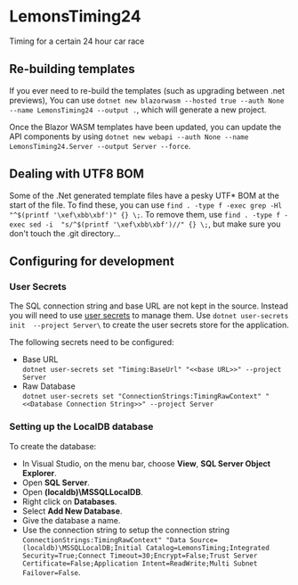 # LemonsTiming24

Timing for a certain 24 hour car race

## Re-building templates

If you ever need to re-build the templates (such as upgrading between .net
previews), You can use `dotnet new blazorwasm --hosted true --auth None --name LemonsTiming24 --output .`, which will generate a new project.

Once the Blazor WASM templates have been updated, you can update the API components by using `dotnet new webapi --auth None --name LemonsTiming24.Server --output Server --force`.

## Dealing with UTF8 BOM

Some of the .Net generated template files have a pesky UTF* BOM at the start of the file. To find these, you can use `find . -type f -exec grep -Hl "^$(printf '\xef\xbb\xbf')" {} \;`. To remove them, use `find . -type f -exec sed -i  "s/^$(printf '\xef\xbb\xbf')//" {} \;`, but make sure you don't touch the .git directory...


## Configuring for development

### User Secrets

The SQL connection string and base URL are not kept in the source. Instead you will need to use [user secrets](https://docs.microsoft.com/aspnet/core/security/app-secrets?view=aspnetcore-6.0&tabs=windows) to manage them. Use ``dotnet user-secrets init  --project Server\`` to create the user secrets store for the application.

The following secrets need to be configured:
* Base URL  
    ``dotnet user-secrets set "Timing:BaseUrl" "<<base URL>>" --project Server``
* Raw Database  
 ``dotnet user-secrets set "ConnectionStrings:TimingRawContext" "<<Database Connection String>>" --project Server``  

### Setting up the LocalDB database

To create the database:
* In Visual Studio, on the menu bar, choose **View**, **SQL Server Object Explorer**.
* Open **SQL Server**.
* Open **(localdb)\MSSQLLocalDB**.
* Right click on **Databases**.
* Select **Add New Database**.
* Give the database a name.
* Use the connection string to setup the connection string ``ConnectionStrings:TimingRawContext" "Data Source=(localdb)\MSSQLLocalDB;Initial Catalog=LemonsTiming;Integrated Security=True;Connect Timeout=30;Encrypt=False;Trust Server Certificate=False;Application Intent=ReadWrite;Multi Subnet Failover=False``.
